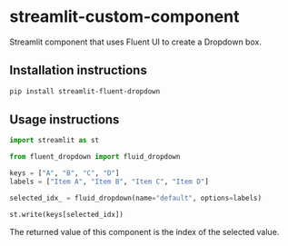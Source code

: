 # streamlit-custom-component

Streamlit component that uses Fluent UI to create a Dropdown box.

## Installation instructions

```sh
pip install streamlit-fluent-dropdown
```

## Usage instructions

```python
import streamlit as st

from fluent_dropdown import fluid_dropdown

keys = ["A", "B", "C", "D"]
labels = ["Item A", "Item B", "Item C", "Item D"]

selected_idx_ = fluid_dropdown(name="default", options=labels)

st.write(keys[selected_idx])
```

The returned value of this component is the index of the selected value. 